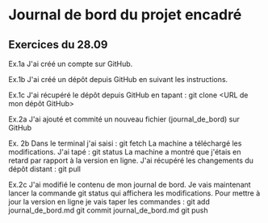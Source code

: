 # Journal de bord du projet encadré

## Exercices du 28.09

Ex.1a 
J'ai créé un compte sur GitHub.

Ex.1b
J'ai créé un dépôt depuis GitHub en suivant les instructions.

Ex.1c 
J'ai récupéré le dépôt depuis GitHub en tapant :
git clone <URL de mon dépôt GitHub>

Ex.2a
J'ai ajouté et commité un nouveau fichier (journal_de_bord) sur GitHub

Ex. 2b
Dans le terminal j'ai saisi :
git fetch
La machine a téléchargé les modifications. J'ai tapé :
git status
La machine a montré que j'étais en retard par rapport à la version en ligne.
J'ai récupéré les changements du dépôt distant :
git pull

Ex.2c
J'ai modifié le contenu de mon journal de bord.
Je vais maintenant lancer la commande git status qui affichera les modifications.
Pour mettre à jour la version en ligne je vais taper les commandes :
git add journal_de_bord.md
git commit journal_de_bord.md
git push
